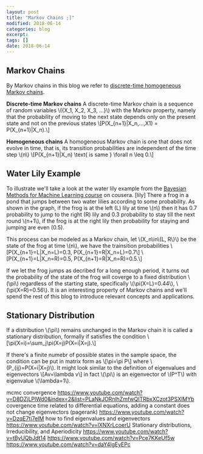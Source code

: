 ```yaml
---
layout: post
title: "Markov Chains ;]"
modified: 2018-06-14
categories: blog
excerpt:
tags: []
date: 2018-06-14
---
```


## Markov Chains
By Markov chains in this blog we refer to [discrete-time homogeneous Markov chains](https://en.wikipedia.org/wiki/Markov_chain#Discrete-time_Markov_chain).

**Discrete-time Markov chains** 
A discrete-time Markov chain is a sequence of random variables \\(\{X_1, X_2, X_3, ...\}\\) with the Markov property, namely that the probability of moving to the next state depends only on the present state and not on the previous states
\\[P(X_{n+1}|X_n,…,X1) = P(X_{n+1}|X_n).\\]

**Homogeneous chains**
A homogeneous Markov chain is one that does not evolve in time, that is, its transition probabilities are independent of the time step \\(n\\)
\\[P(X_{n+1}|X_n) \text{ is same } \forall n \leq 0.\\]

## Water Lily Example
To illustrate we'll take a look at the water lily example from the [Bayesian Methods for Machine Learning course](https://www.coursera.org/learn/bayesian-methods-in-machine-learning) on cousera.
[lily]
There a frog in a pond that jumps between two water lilies according to some probability. As shown in the graph, if the frog is at the left (L) lily at time \\(n\\) then it has 0.7 probability to jump to the right (R) lily and 0.3 probability to stay till the next round \\(n+1\\), if the frog is at the right lily then probability for staying and jumping are even (0.5).

This process can be modeled as a Markov chain, let \\(X_n\in\\{L, R\\}\\) be the state of the frog at time \\(n\\), we have the trainsition probabilities
\\[P(X_{n+1}=L|X_n=L)=0.3, P(X_{n+1}=R|X_n=L)=0.7\\]
\\[P(X_{n+1}=L|X_n=R)=0.5, P(X_{n+1}=R|X_n=R)=0.5.\\]

If we let the frog jumps as decribed for a long enough period, it turns out the probability of the state of the frog will coverge to a fixed distribution \\(\pi\\) regardless of the starting state, specifically \\(\pi(X=L)=0.44\\), \\(\pi(X=R)=0.56\\). It is an interesting property of Markov chains and we'll spend the rest of this blog to introduce relevant concepts and applications.

## Stationary Distribution
If a distribution \\(\pi\\) remains unchanged in the Markov chain it is called a stationary distribution, formally if satisfies the condition
\\[\pi(X=i)=\sum_j\pi(X=j)P(X=i|X=j).\\]

If there's a finite numebr of possible states in the sample space, the condition can be put in matrix form as
\\[\pi=\pi P\\]
where \\(P_{ij}=P(X=i|X=j)\\). It might look similar to the definition of eigenvalues and eigenvectors
\\[Av=\lambda v\\]
in fact \\(\pi\\) is an eigenvector of \\(P^T\\) with eigenvalue \\(\lambda=1\\).

mcmc convergence https://www.youtube.com/watch?v=D8DZjLPlWd0&index=2&list=PLaNkJORnlhZmfwQITRbxXCzot3PSXlMYb
covergence time related to differential equations, adding a constant does not change eigenvectors (pagerank) https://www.youtube.com/watch?v=DzqE7tj7eIM
how to find eigenvalues and eigenvectors https://www.youtube.com/watch?v=lXNXrLcoerU
Stationary distributions, Irreducibility, and Aperiodicity https://www.youtube.com/watch?v=tByUQbJdt14  https://www.youtube.com/watch?v=Pce7KKeUf5w https://www.youtube.com/watch?v=daY4lgEyEPc
